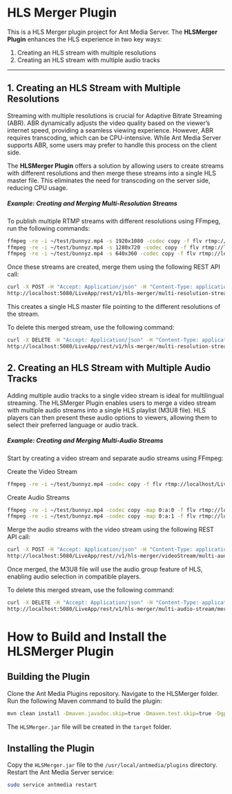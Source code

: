 # HLS Merger Plugin
This is a HLS Merger plugin project for Ant Media Server. The **HLSMerger Plugin** enhances the HLS experience in two key ways:

1. Creating an HLS stream with multiple resolutions  
2. Creating an HLS stream with multiple audio tracks  

---

## 1. Creating an HLS Stream with Multiple Resolutions

Streaming with multiple resolutions is crucial for Adaptive Bitrate Streaming (ABR). ABR dynamically adjusts the video quality based on the viewer’s internet speed, providing a seamless viewing experience. However, ABR requires transcoding, which can be CPU-intensive. While Ant Media Server supports ABR, some users may prefer to handle this process on the client side.

The **HLSMerger Plugin** offers a solution by allowing users to create streams with different resolutions and then merge these streams into a single HLS master file. This eliminates the need for transcoding on the server side, reducing CPU usage.

##### Example: Creating and Merging Multi-Resolution Streams

To publish multiple RTMP streams with different resolutions using FFmpeg, run the following commands:

```bash
ffmpeg -re -i ~/test/bunnyz.mp4 -s 1920x1080 -codec copy -f flv rtmp://localhost/LiveApp/stream1
ffmpeg -re -i ~/test/bunnyz.mp4 -s 1280x720 -codec copy -f flv rtmp://localhost/LiveApp/stream2
ffmpeg -re -i ~/test/bunnyz.mp4 -s 640x360 -codec copy -f flv rtmp://localhost/LiveApp/stream3
```

Once these streams are created, merge them using the following REST API call:


```bash
curl -X POST -H "Accept: Application/json" -H "Content-Type: application/json" \
http://localhost:5080/LiveApp/rest/v1/hls-merger/multi-resolution-stream/merged_stream -d '["stream1", "stream2", "stream3"]'
```

This creates a single HLS master file pointing to the different resolutions of the stream.

To delete this merged stream, use the following command:

```bash
curl -X DELETE -H "Accept: Application/json" -H "Content-Type: application/json" \
http://localhost:5080/LiveApp/rest/v1/hls-merger/multi-resolution-stream/merged_stream
```

## 2. Creating an HLS Stream with Multiple Audio Tracks
Adding multiple audio tracks to a single video stream is ideal for multilingual streaming. The HLSMerger Plugin enables users to merge a video stream with multiple audio streams into a single HLS playlist (M3U8 file). HLS players can then present these audio options to viewers, allowing them to select their preferred language or audio track.

##### Example: Creating and Merging Multi-Audio Streams
Start by creating a video stream and separate audio streams using FFmpeg:

Create the Video Stream

```bash
ffmpeg -re -i ~/test/bunnyz.mp4 -codec copy -f flv rtmp://localhost/LiveApp/videoStream
```

Create Audio Streams

```bash
ffmpeg -re -i ~/test/bunnyz.mp4 -codec copy -map 0:a:0 -f flv rtmp://localhost/LiveApp/audiostream1
ffmpeg -re -i ~/test/bunnyz.mp4 -codec copy -map 0:a:1 -f flv rtmp://localhost/LiveApp/audiostream2
```

Merge the audio streams with the video stream using the following REST API call:

```bash
curl -X POST -H "Accept: Application/json" -H "Content-Type: application/json" \
http://localhost:5080/LiveApp/rest//v1/hls-merger/videoStream/multi-audio-stream/merged_stream -d '["audiostream1", "audiostream2"]'
```

Once merged, the M3U8 file will use the audio group feature of HLS, enabling audio selection in compatible players.

To delete this merged stream, use the following command:

```bash
curl -X DELETE -H "Accept: Application/json" -H "Content-Type: application/json" \
http://localhost:5080/LiveApp/rest/v1/hls-merger/multi-audio-stream/merged_stream
```

# How to Build and Install the HLSMerger Plugin
## Building the Plugin
Clone the Ant Media Plugins repository.
Navigate to the HLSMerger folder.
Run the following Maven command to build the plugin:

```bash
mvn clean install -Dmaven.javadoc.skip=true -Dmaven.test.skip=true -Dgpg.skip=true
```

The `HLSMerger.jar` file will be created in the `target` folder.

## Installing the Plugin
Copy the `HLSMerger.jar` file to the `/usr/local/antmedia/plugins` directory.
Restart the Ant Media Server service:

```bash
sudo service antmedia restart
```






